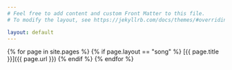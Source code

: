 ```yaml
---
# Feel free to add content and custom Front Matter to this file.
# To modify the layout, see https://jekyllrb.com/docs/themes/#overriding-theme-defaults

layout: default
---
```


{% for page in site.pages %}
{% if page.layout == "song" %}
[{{ page.title }}]({{ page.url }})
{% endif %}
{% endfor %}
